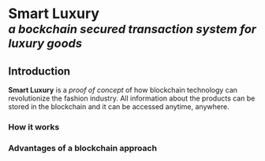 # Smart Luxury<br><sup>*a bockchain secured transaction system for luxury goods*</sup>


## Introduction

**Smart Luxury** is a *proof of concept* of how blockchain technology can revolutionize the fashion industry. All information about the products can be stored in the blockchain and it can be accessed anytime, anywhere.

### How it works

### Advantages of a blockchain approach

